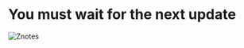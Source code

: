 # You must wait for the next update
![Znotes](https://user-images.githubusercontent.com/96797238/229992993-bdc2070f-ba6f-492d-a714-729c5677898b.png)
